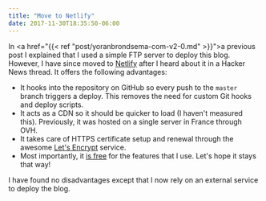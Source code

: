 ```yaml
---
title: "Move to Netlify"
date: 2017-11-30T18:35:50-06:00
---
```


In <a href="{{< ref "post/yoranbrondsema-com-v2-0.md" >}}">a previous post</a> I
explained that I used a simple FTP server to deploy this blog. However, I have
since moved to <a href="https://www.netlify.com/">Netlify</a> after I heard
about it in a Hacker News thread. It offers the following advantages:

* It hooks into the repository on GitHub so every push to the `master` branch
  triggers a deploy. This removes the need for custom Git hooks and deploy
  scripts.
* It acts as a CDN so it should be quicker to load (I haven't measured this).
  Previously, it was hosted on a single server in France through OVH.
* It takes care of HTTPS certificate setup and renewal through the awesome <a
  href="https://letsencrypt.org/">Let's Encrypt</a> service.
* Most importantly, it <a href="https://www.netlify.com/pricing/">is free</a>
  for the features that I use. Let's hope it stays that way!

I have found no disadvantages except that I now rely on an external service to
deploy the blog.
